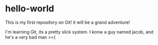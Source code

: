# hello-world
This is my first repository on Git! it will be a grand adventure!

I'm learning Git, its a pretty slick system. I konw a guy named jacob, and he's a very bad man >=(
